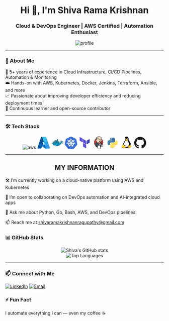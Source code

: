 <h1 align="center">Hi 👋, I'm Shiva Rama Krishnan</h1>
<h3 align="center">Cloud & DevOps Engineer | AWS Certified | Automation Enthusiast</h3>

<p align="center">
  <img src="https://github.com/user-attachments/assets/836cf357-6ef1-4154-ae7a-0065a8d0af9c" width="300" alt="profile" />
</p>

---

### 🚀 About Me

🔧 5+ years of experience in Cloud Infrastructure, CI/CD Pipelines, Automation & Monitoring  
☁️ Hands-on with AWS, Kubernetes, Docker, Jenkins, Terraform, Ansible, and more  
📈 Passionate about improving developer efficiency and reducing deployment times  
🧠 Continuous learner and open-source contributor  

---

### 🛠️ Tech Stack

<p align="center">
  <img src="https://raw.githubusercontent.com/devicons/devicon/master/icons/aws/aws-original.svg" alt="aws" width="40"/>
  <img src="https://raw.githubusercontent.com/devicons/devicon/master/icons/azure/azure-original.svg" alt="azure" width="40"/>
  <img src="https://raw.githubusercontent.com/devicons/devicon/master/icons/docker/docker-original.svg" alt="docker" width="40"/>
  <img src="https://raw.githubusercontent.com/devicons/devicon/master/icons/kubernetes/kubernetes-plain.svg" alt="kubernetes" width="40"/>
  <img src="https://raw.githubusercontent.com/devicons/devicon/master/icons/terraform/terraform-original.svg" alt="terraform" width="40"/>
  <img src="https://raw.githubusercontent.com/devicons/devicon/master/icons/jenkins/jenkins-original.svg" alt="jenkins" width="40"/>
  <img src="https://raw.githubusercontent.com/devicons/devicon/master/icons/python/python-original.svg" alt="python" width="40"/>
  <img src="https://raw.githubusercontent.com/devicons/devicon/master/icons/linux/linux-original.svg" alt="linux" width="40"/>
  <img src="https://raw.githubusercontent.com/devicons/devicon/master/icons/github/github-original.svg" alt="github" width="40"/>
  <!-- Add more icons as needed -->
</p>

---
<h2 align="center">MY INFORMATION</h2>
🛠️ I’m currently working on a cloud-native platform using AWS and Kubernetes

🤝 I’m open to collaborating on DevOps automation and AI-integrated cloud apps

💬 Ask me about Python, Go, Bash, AWS, and DevOps pipelines

📫 Reach me at shivaramakrishnanragupathy@gmail.com

### 📊 GitHub Stats

<p align="center">
  <img src="https://github-readme-stats.vercel.app/api?username=Shiva-ragupathy&show_icons=true&theme=tokyonight" alt="Shiva's GitHub stats"/>
  <br/>
  <img src="https://github-readme-stats.vercel.app/api/top-langs/?username=Shiva-ragupathy&layout=compact&theme=tokyonight" alt="Top Languages"/>
</p>

---

### 📫 Connect with Me

[![LinkedIn](https://img.shields.io/badge/LinkedIn-blue?logo=linkedin&logoColor=white)](https://www.linkedin.com/in/linkedin.com/in/shiva-ragupathy)
[![Email](https://img.shields.io/badge/Email-red?logo=gmail&logoColor=white)](mailto:shivaramakrishnanragupathy@gmail.com)


### ⚡ Fun Fact

I automate everything I can — even my coffee ☕
